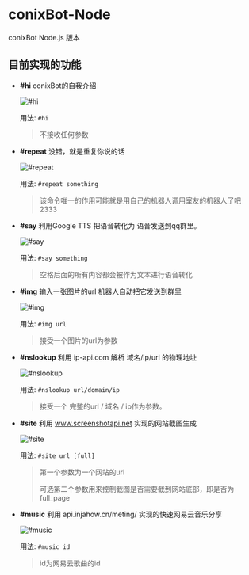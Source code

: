 # conixBot-Node

conixBot Node.js 版本

## 目前实现的功能

+ **#hi** conixBot的自我介绍

    ![#hi](https://tva1.sinaimg.cn/large/007YVyKcly1h2ipi9lz1mj30h704xq48.jpg)

    用法: `#hi` 

    > 不接收任何参数

+ **#repeat** 没错，就是重复你说的话

    ![#repeat](https://tvax1.sinaimg.cn/large/007YVyKcly1h2iqhh8j7cj30hb04xt9b.jpg)

    用法: `#repeat something` 

    > 该命令唯一的作用可能就是用自己的机器人调用室友的机器人了吧2333

+ **#say** 利用Google TTS 把语音转化为 语音发送到qq群里。

    ![#say](https://tva2.sinaimg.cn/large/007YVyKcly1h2iq9jowdnj30hb037dg4.jpg)

    用法: `#say something`

    > 空格后面的所有内容都会被作为文本进行语音转化

+ **#img** 输入一张图片的url 机器人自动把它发送到群里

    ![#img](https://tva2.sinaimg.cn/large/007YVyKcly1h2ip1hkbzrj30hb09mtae.jpg)

    用法: `#img url`

    > 接受一个图片的url为参数

+ **#nslookup** 利用 ip-api.com 解析 域名/ip/url 的物理地址

    ![#nslookup](https://tvax4.sinaimg.cn/large/007YVyKcly1h2ip3fdy39j30hh0i5jvj.jpg)

    用法: `#nslookup url/domain/ip`

    > 接受一个 完整的url / 域名 / ip作为参数。

+ **#site** 利用 www.screenshotapi.net 实现的网站截图生成

    ![#site](https://tva1.sinaimg.cn/large/007YVyKcly1h2iqauqc5bj30hb0cj42e.jpg)

    用法: `#site url [full]`

    > 第一个参数为一个网站的url
    >
    > 可选第二个参数用来控制截图是否需要截到网站底部，即是否为full_page

+ **#music** 利用 api.injahow.cn/meting/ 实现的快速网易云音乐分享

    ![#music](https://tvax1.sinaimg.cn/large/007YVyKcly1h2it3lrj4sj30ha05imxt.jpg)

    用法: `#music id`

    > id为网易云歌曲的id